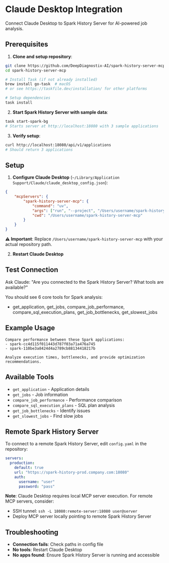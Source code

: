 # Claude Desktop Integration

Connect Claude Desktop to Spark History Server for AI-powered job analysis.

## Prerequisites

1. **Clone and setup repository**:
```bash
git clone https://github.com/DeepDiagnostix-AI/spark-history-server-mcp.git
cd spark-history-server-mcp

# Install Task (if not already installed)
brew install go-task  # macOS
# or see https://taskfile.dev/installation/ for other platforms

# Setup dependencies
task install
```

2. **Start Spark History Server with sample data**:
```bash
task start-spark-bg
# Starts server at http://localhost:18080 with 3 sample applications
```

3. **Verify setup**:
```bash
curl http://localhost:18080/api/v1/applications
# Should return 3 applications
```

## Setup

1. **Configure Claude Desktop** (`~/Library/Application Support/Claude/claude_desktop_config.json`):

```json
{
    "mcpServers": {
        "spark-history-server-mcp": {
            "command": "uv",
            "args": ["run", "--project", "/Users/username/spark-history-server-mcp", "python", "main_stdio.py"],
            "cwd": "/Users/username/spark-history-server-mcp"
        }
    }
}
```

**⚠️ Important**: Replace `/Users/username/spark-history-server-mcp` with your actual repository path.

2. **Restart Claude Desktop**

## Test Connection

Ask Claude: "Are you connected to the Spark History Server? What tools are available?"

You should see 6 core tools for Spark analysis:
- get_application, get_jobs, compare_job_performance, compare_sql_execution_plans, get_job_bottlenecks, get_slowest_jobs

## Example Usage

```
Compare performance between these Spark applications:
- spark-cc4d115f011443d787f03a71a476a745
- spark-110be3a8424d4a2789cb88134418217b

Analyze execution times, bottlenecks, and provide optimization recommendations.
```

## Available Tools

- `get_application` - Application details
- `get_jobs` - Job information
- `compare_job_performance` - Performance comparison
- `compare_sql_execution_plans` - SQL plan analysis
- `get_job_bottlenecks` - Identify issues
- `get_slowest_jobs` - Find slow jobs

## Remote Spark History Server

To connect to a remote Spark History Server, edit `config.yaml` in the repository:

```yaml
servers:
  production:
    default: true
    url: "https://spark-history-prod.company.com:18080"
    auth:
      username: "user"
      password: "pass"
```

**Note**: Claude Desktop requires local MCP server execution. For remote MCP servers, consider:
- SSH tunnel: `ssh -L 18080:remote-server:18080 user@server`
- Deploy MCP server locally pointing to remote Spark History Server

## Troubleshooting

- **Connection fails**: Check paths in config file
- **No tools**: Restart Claude Desktop
- **No apps found**: Ensure Spark History Server is running and accessible
